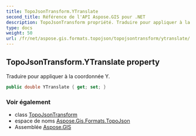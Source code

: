 ```yaml
---
title: TopoJsonTransform.YTranslate
second_title: Référence de l'API Aspose.GIS pour .NET
description: TopoJsonTransform propriété. Traduire pour appliquer à la coordonnée Y.
type: docs
weight: 50
url: /fr/net/aspose.gis.formats.topojson/topojsontransform/ytranslate/
---
```

## TopoJsonTransform.YTranslate property

Traduire pour appliquer à la coordonnée Y.

```csharp
public double YTranslate { get; set; }
```

### Voir également

* class [TopoJsonTransform](../)
* espace de noms [Aspose.Gis.Formats.TopoJson](../../topojsontransform/)
* Assemblée [Aspose.GIS](../../../)


